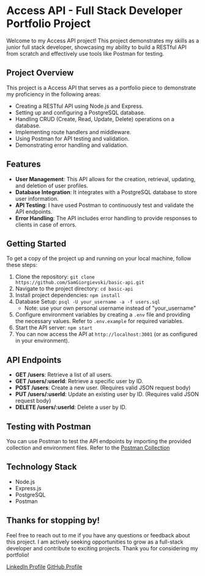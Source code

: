 # Access API - Full Stack Developer Portfolio Project

Welcome to my Access API project! This project demonstrates my skills as a junior full stack developer, showcasing my ability to build a RESTful API from scratch and effectively use tools like Postman for testing.

## Project Overview

This project is a Access API that serves as a portfolio piece to demonstrate my proficiency in the following areas:

- Creating a RESTful API using Node.js and Express.
- Setting up and configuring a PostgreSQL database.
- Handling CRUD (Create, Read, Update, Delete) operations on a database.
- Implementing route handlers and middleware.
- Using Postman for API testing and validation.
- Demonstrating error handling and validation.

## Features

- **User Management**: This API allows for the creation, retrieval, updating, and deletion of user profiles.
- **Database Integration**: It integrates with a PostgreSQL database to store user information.
- **API Testing**: I have used Postman to continuously test and validate the API endpoints.
- **Error Handling**: The API includes error handling to provide responses to clients in case of errors.

## Getting Started

To get a copy of the project up and running on your local machine, follow these steps:

1. Clone the repository: `git clone https://github.com/SamGiorgievski/basic-api.git`
2. Navigate to the project directory: `cd basic-api`
3. Install project dependencies: `npm install`
4. Database Setup: `psql -U your_username -a -f users.sql`
   - Note: use your own personal username instead of "your_username"
6. Configure environment variables by creating a `.env` file and providing the necessary values. Refer to `.env.example` for required variables.
7. Start the API server: `npm start`
8. You can now access the API at `http://localhost:3001` (or as configured in your environment).

## API Endpoints

- **GET /users**: Retrieve a list of all users.
- **GET /users/:userId**: Retrieve a specific user by ID.
- **POST /users**: Create a new user. (Requires valid JSON request body)
- **PUT /users/:userId**: Update an existing user by ID. (Requires valid JSON request body)
- **DELETE /users/:userId**: Delete a user by ID.

## Testing with Postman

You can use Postman to test the API endpoints by importing the provided collection and environment files. Refer to the [Postman Collection](./postman/basicapi.postman_collection.json)

## Technology Stack

- Node.js
- Express.js
- PostgreSQL
- Postman

## Thanks for stopping by!
Feel free to reach out to me if you have any questions or feedback about this project. I am actively seeking opportunities to grow as a full-stack developer and contribute to exciting projects. Thank you for considering my portfolio!

[LinkedIn Profile](https://www.linkedin.com/in/samgiorgievski/)
[GitHub Profile](https://github.com/SamGiorgievski)
